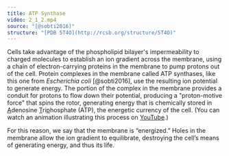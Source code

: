 ```yaml
---
title: ATP Synthase
video: 2_1_2.mp4
source: "[@sobti2016]"
structure: "[PDB 5T4O](http://rcsb.org/structure/5T4O)"
---
```


Cells take advantage of the phospholipid bilayer's impermeability to charged molecules to establish an ion gradient across the membrane, using a chain of electron-carrying proteins in the membrane to pump protons out of the cell. Protein complexes in the membrane called ATP synthases, like this one from *Escherichia coli* [@sobti2016], use the resulting ion potential to generate energy. The portion of the complex in the membrane provides a conduit for protons to flow down their potential, producing a "proton-motive force" that spins the rotor, generating energy that is chemically stored in <u>A</u>denosine <u>T</u>ri<u>p</u>hosphate (ATP), the energetic currency of the cell. (You can watch an animation illustrating this process on [YouTube](https://www.youtube.com/watch?v=kXpzp4RDGJI).)

For this reason, we say that the membrane is “energized.” Holes in the membrane allow the ion gradient to equilibrate, destroying the cell’s means of generating energy, and thus its life.

